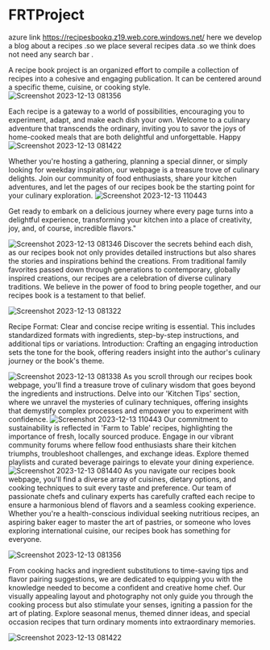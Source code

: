 # FRTProject

azure link https://recipesbookq.z19.web.core.windows.net/
here  we develop a blog about a recipes .so we place several recipes data .so we think does not need any search bar .

A recipe book project is an organized effort to compile a collection of recipes into a cohesive and engaging publication. It can be centered around a specific theme, cuisine, or cooking style.
![Screenshot 2023-12-13 081356](https://github.com/Akashvallamkonda/FRTProject/assets/142730770/53627980-cb49-4475-bcfe-64f400e46c9e)

Each recipe is a gateway to a world of possibilities, encouraging you to experiment, adapt, and make each dish your own. Welcome to a culinary adventure that transcends the ordinary, inviting you to savor the joys of home-cooked meals that are both delightful and unforgettable. Happy 
![Screenshot 2023-12-13 081422](https://github.com/Akashvallamkonda/FRTProject/assets/142730770/c4e0d284-b0e0-4b04-8397-ac34afd1da00)


Whether you're hosting a gathering, planning a special dinner, or simply looking for weekday inspiration, our webpage is a treasure trove of culinary delights. Join our community of food enthusiasts, share your kitchen adventures, and let the pages of our recipes book be the starting point for your culinary exploration.
![Screenshot 2023-12-13 110443](https://github.com/Akashvallamkonda/FRTProject/assets/142730770/646ec174-096d-4101-9867-b2a755d4c891)

Get ready to embark on a delicious journey where every page turns into a delightful experience, transforming your kitchen into a place of creativity, joy, and, of course, incredible flavors."



![Screenshot 2023-12-13 081346](https://github.com/Akashvallamkonda/FRTProject/assets/142730770/8377bb3f-6443-48eb-943e-4e8fe1652c5e)
Discover the secrets behind each dish, as our recipes book not only provides detailed instructions but also shares the stories and inspirations behind the creations. From traditional family favorites passed down through generations to contemporary, globally inspired creations, our recipes are a celebration of diverse culinary traditions. We believe in the power of food to bring people together, and our recipes book is a testament to that belief.


![Screenshot 2023-12-13 081322](https://github.com/Akashvallamkonda/FRTProject/assets/142730770/00a74ec5-5d2b-45b1-9753-fdc3901cc206)



Recipe Format: Clear and concise recipe writing is essential. This includes standardized formats with ingredients, step-by-step instructions, and additional tips or variations.
Introduction: Crafting an engaging introduction sets the tone for the book, offering readers insight into the author's culinary journey or the book's theme.

![Screenshot 2023-12-13 081338](https://github.com/Akashvallamkonda/FRTProject/assets/142730770/dc4ce38e-5150-47c2-8aaf-9b026cd654f7)
 As you scroll through our recipes book webpage, you'll find a treasure trove of culinary wisdom that goes beyond the ingredients and instructions. Delve into our 'Kitchen Tips' section, where we unravel the mysteries of culinary techniques, offering insights that demystify complex processes and empower you to experiment with confidence. 
 ![Screenshot 2023-12-13 110443](https://github.com/Akashvallamkonda/FRTProject/assets/142730770/646ec174-096d-4101-9867-b2a755d4c891)
 Our commitment to sustainability is reflected in 'Farm to Table' recipes, highlighting the importance of fresh, locally sourced produce. Engage in our vibrant community forums where fellow food enthusiasts share their kitchen triumphs, troubleshoot challenges, and exchange ideas. Explore themed playlists and curated beverage pairings to elevate your dining experience. 
![Screenshot 2023-12-13 081440](https://github.com/Akashvallamkonda/FRTProject/assets/142730770/2de51d59-f8b5-4468-848d-042130085ac9)
As you navigate our recipes book webpage, you'll find a diverse array of cuisines, dietary options, and cooking techniques to suit every taste and preference. Our team of passionate chefs and culinary experts has carefully crafted each recipe to ensure a harmonious blend of flavors and a seamless cooking experience. Whether you're a health-conscious individual seeking nutritious recipes, an aspiring baker eager to master the art of pastries, or someone who loves exploring international cuisine, our recipes book has something for everyone. 


![Screenshot 2023-12-13 081356](https://github.com/Akashvallamkonda/FRTProject/assets/142730770/53627980-cb49-4475-bcfe-64f400e46c9e)


 From cooking hacks and ingredient substitutions to time-saving tips and flavor pairing suggestions, we are dedicated to equipping you with the knowledge needed to become a confident and creative home chef. Our visually appealing layout and photography not only guide you through the cooking process but also stimulate your senses, igniting a passion for the art of plating. Explore seasonal menus, themed dinner ideas, and special occasion recipes that turn ordinary moments into extraordinary memories.


![Screenshot 2023-12-13 081422](https://github.com/Akashvallamkonda/FRTProject/assets/142730770/c4e0d284-b0e0-4b04-8397-ac34afd1da00)
